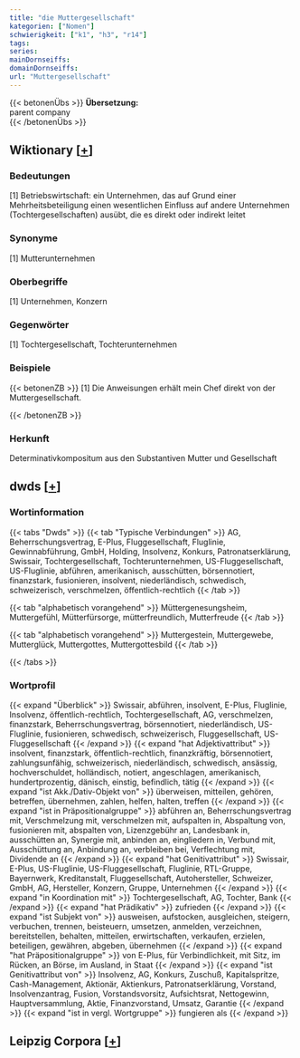 ```yaml
---
title: "die Muttergesellschaft"
kategorien: ["Nomen"]
schwierigkeit: ["k1", "h3", "r14"]
tags:
series:
mainDornseiffs:
domainDornseiffs:
url: "Muttergesellschaft"
---
```


{{< betonenÜbs >}}
**Übersetzung:**  
parent company  
{{< /betonenÜbs >}}

## Wiktionary [[+](https://de.wiktionary.org/wiki/Muttergesellschaft)]

### Bedeutungen
[1] Betriebswirtschaft: ein Unternehmen, das auf Grund einer Mehrheitsbeteiligung einen wesentlichen Einfluss auf andere Unternehmen (Tochtergesellschaften) ausübt, die es direkt oder indirekt leitet  

### Synonyme
[1] Mutterunternehmen  

### Oberbegriffe
[1] Unternehmen, Konzern  

### Gegenwörter
[1] Tochtergesellschaft, Tochterunternehmen  

### Beispiele
{{< betonenZB >}}
[1] Die Anweisungen erhält mein Chef direkt von der Muttergesellschaft.  

{{< /betonenZB >}}
### Herkunft
Determinativkompositum aus den Substantiven Mutter und Gesellschaft  



## dwds [[+](https://www.dwds.de/wb/Muttergesellschaft)]

### Wortinformation
{{< tabs "Dwds" >}}
{{< tab "Typische Verbindungen" >}}
AG, Beherrschungsvertrag, E-Plus, Fluggesellschaft, Fluglinie, Gewinnabführung, GmbH, Holding, Insolvenz, Konkurs, Patronatserklärung, Swissair, Tochtergesellschaft, Tochterunternehmen, US-Fluggesellschaft, US-Fluglinie, abführen, amerikanisch, ausschütten, börsennotiert, finanzstark, fusionieren, insolvent, niederländisch, schwedisch, schweizerisch, verschmelzen, öffentlich-rechtlich
{{< /tab >}}

{{< tab "alphabetisch vorangehend" >}}
Müttergenesungsheim, Muttergefühl, Mütterfürsorge, mütterfreundlich, Mutterfreude
{{< /tab >}}

{{< tab "alphabetisch vorangehend" >}}
Muttergestein, Muttergewebe, Mutterglück, Muttergottes, Muttergottesbild
{{< /tab >}}

{{< /tabs >}}

### Wortprofil
{{< expand "Überblick" >}} Swissair, abführen, insolvent, E-Plus, Fluglinie, Insolvenz, öffentlich-rechtlich, Tochtergesellschaft, AG, verschmelzen, finanzstark, Beherrschungsvertrag, börsennotiert, niederländisch, US-Fluglinie, fusionieren, schwedisch, schweizerisch, Fluggesellschaft, US-Fluggesellschaft {{< /expand >}}
{{< expand "hat Adjektivattribut" >}} insolvent, finanzstark, öffentlich-rechtlich, finanzkräftig, börsennotiert, zahlungsunfähig, schweizerisch, niederländisch, schwedisch, ansässig, hochverschuldet, holländisch, notiert, angeschlagen, amerikanisch, hundertprozentig, dänisch, einstig, befindlich, tätig {{< /expand >}}
{{< expand "ist Akk./Dativ-Objekt von" >}} überweisen, mitteilen, gehören, betreffen, übernehmen, zahlen, helfen, halten, treffen {{< /expand >}}
{{< expand "ist in Präpositionalgruppe" >}} abführen an, Beherrschungsvertrag mit, Verschmelzung mit, verschmelzen mit, aufspalten in, Abspaltung von, fusionieren mit, abspalten von, Lizenzgebühr an, Landesbank in, ausschütten an, Synergie mit, anbinden an, eingliedern in, Verbund mit, Ausschüttung an, Anbindung an, verbleiben bei, Verflechtung mit, Dividende an {{< /expand >}}
{{< expand "hat Genitivattribut" >}} Swissair, E-Plus, US-Fluglinie, US-Fluggesellschaft, Fluglinie, RTL-Gruppe, Bayernwerk, Kreditanstalt, Fluggesellschaft, Autohersteller, Schweizer, GmbH, AG, Hersteller, Konzern, Gruppe, Unternehmen {{< /expand >}}
{{< expand "in Koordination mit" >}} Tochtergesellschaft, AG, Tochter, Bank {{< /expand >}}
{{< expand "hat Prädikativ" >}} zufrieden {{< /expand >}}
{{< expand "ist Subjekt von" >}} ausweisen, aufstocken, ausgleichen, steigern, verbuchen, trennen, beisteuern, umsetzen, anmelden, verzeichnen, bereitstellen, behalten, mitteilen, erwirtschaften, verkaufen, erzielen, beteiligen, gewähren, abgeben, übernehmen {{< /expand >}}
{{< expand "hat Präpositionalgruppe" >}} von E-Plus, für Verbindlichkeit, mit Sitz, im Rücken, an Börse, im Ausland, in Staat {{< /expand >}}
{{< expand "ist Genitivattribut von" >}} Insolvenz, AG, Konkurs, Zuschuß, Kapitalspritze, Cash-Management, Aktionär, Aktienkurs, Patronatserklärung, Vorstand, Insolvenzantrag, Fusion, Vorstandsvorsitz, Aufsichtsrat, Nettogewinn, Hauptversammlung, Aktie, Finanzvorstand, Umsatz, Garantie {{< /expand >}}
{{< expand "ist in vergl. Wortgruppe" >}} fungieren als {{< /expand >}}

## Leipzig Corpora [[+](https://corpora.uni-leipzig.de/en/res?word=Muttergesellschaft&corpusId=deu_newscrawl-public_2018)]

